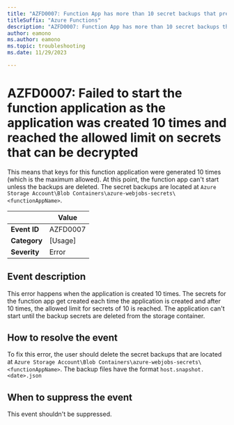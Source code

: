 ```yaml
---
title: "AZFD0007: Function App has more than 10 secret backups that prevents decryption by the runtime"
titleSuffix: "Azure Functions"
description: "AZFD0007: Function App has more than 10 secret backups that prevents decryption by the runtime"
author: eamono
ms.author: eamono
ms.topic: troubleshooting
ms.date: 11/29/2023

---
```


# AZFD0007: Failed to start the function application as the application was created 10 times and reached the allowed limit on secrets that can be decrypted


This means that keys for this function application were generated 10 times (which is the maximum allowed). At this point, the function app can't start unless the backups are deleted. The secret backups are located at  `Azure Storage Account\Blob Containers\azure-webjobs-secrets\<functionAppName>`. 

| | Value |
|-|-|
| **Event ID** |AZFD0007|
| **Category** |[Usage]|
| **Severity** |Error|

## Event description

This error happens when the application is created 10 times. The secrets for the function app get created each time the application is created and after 10 times, the allowed limit for secrets of 10 is reached. The application can't start until the backup secrets are deleted from the storage container. 


## How to resolve the event

To fix this error, the user should delete the secret backups that are located at  `Azure Storage Account\Blob Containers\azure-webjobs-secrets\<functionAppName>`. The backup files have the format `host.snapshot.<date>.json`

## When to suppress the event

This event shouldn't be suppressed.
